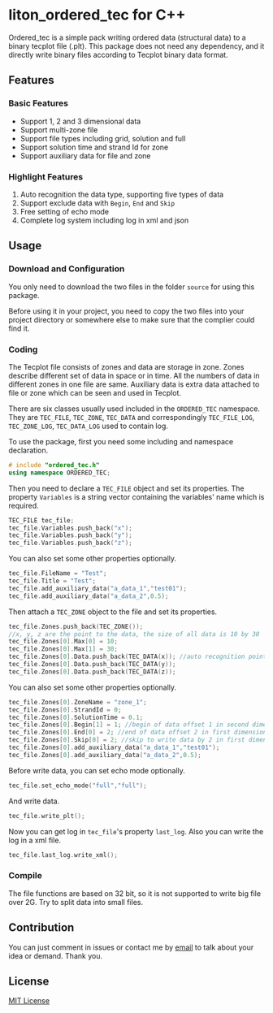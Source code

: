 # liton_ordered_tec for C++

Ordered_tec is a simple pack writing ordered data (structural data) to a binary tecplot file (.plt). This package does not need any dependency, and it directly write binary files according to Tecplot binary data format.

## Features

### Basic Features
* Support 1, 2 and 3 dimensional data
* Support multi-zone file
* Support file types including grid, solution and full
* Support solution time and strand Id for zone
* Support auxiliary data for file and zone

### Highlight Features
1. Auto recognition the data type, supporting five types of data
2. Support exclude data with `Begin`, `End` and `Skip`
3. Free setting of echo mode
4. Complete log system including log in xml and json

## Usage

### Download and Configuration
You only need to download the two files in the folder `source` for using this package.

Before using it in your project, you need to copy the two files into your project directory or somewhere else to make sure that the complier could find it. 

### Coding
The Tecplot file consists of zones and data are storage in zone. Zones describe different set of data in space or in time. All the numbers of data in different zones in one file are same. Auxiliary data is extra data attached to file or zone which can be seen and used in Tecplot.

There are six classes usually used included in the `ORDERED_TEC` namespace. They are `TEC_FILE`, `TEC_ZONE`, `TEC_DATA` and correspondingly `TEC_FILE_LOG`, `TEC_ZONE_LOG`, `TEC_DATA_LOG` used to contain log.

To use the package, first you need some including and namespace declaration.
```c++
# include "ordered_tec.h"
using namespace ORDERED_TEC;
```

Then you need to declare a `TEC_FILE` object and set its properties. The property `Variables` is a string vector containing the variables' name which is required.
```c++
TEC_FILE tec_file;
tec_file.Variables.push_back("x");
tec_file.Variables.push_back("y");
tec_file.Variables.push_back("z");
```
You can also set some other properties optionally.
```c++
tec_file.FileName = "Test";
tec_file.Title = "Test";
tec_file.add_auxiliary_data("a_data_1","test01");
tec_file.add_auxiliary_data("a_data_2",0.5);
```

Then attach a `TEC_ZONE` object to the file and set its properties.
```c++
tec_file.Zones.push_back(TEC_ZONE());
//x, y, z are the point to the data, the size of all data is 10 by 30
tec_file.Zones[0].Max[0] = 10;
tec_file.Zones[0].Max[1] = 30;
tec_file.Zones[0].Data.push_back(TEC_DATA(x)); //auto recognition point type
tec_file.Zones[0].Data.push_back(TEC_DATA(y));
tec_file.Zones[0].Data.push_back(TEC_DATA(z));
```

You can also set some other properties optionally.
```c++
tec_file.Zones[0].ZoneName = "zone_1";
tec_file.Zones[0].StrandId = 0;
tec_file.Zones[0].SolutionTime = 0.1;
tec_file.Zones[0].Begin[1] = 1; //begin of data offset 1 in second dimension
tec_file.Zones[0].End[0] = 2; //end of data offset 2 in first dimension
tec_file.Zones[0].Skip[0] = 2; //skip to write data by 2 in first dimension
tec_file.Zones[0].add_auxiliary_data("a_data_1","test01");
tec_file.Zones[0].add_auxiliary_data("a_data_2",0.5);
```

Before write data, you can set echo mode optionally.
```c++
tec_file.set_echo_mode("full","full");
```

And write data.
```c++
tec_file.write_plt();
```

Now you can get log in `tec_file`'s property `last_log`. Also you can write the log in a xml file.
```c++
tec_file.last_log.write_xml();
```

### Compile
The file functions are based on 32 bit, so it is not supported to write big file over 2G. Try to split data into small files.

## Contribution
You can just comment in issues or contact me by [email](mailto:luan_ming_yi@126.com) to talk about your idea or demand. Thank you.

## License
[MIT License](https://opensource.org/licenses/MIT)
